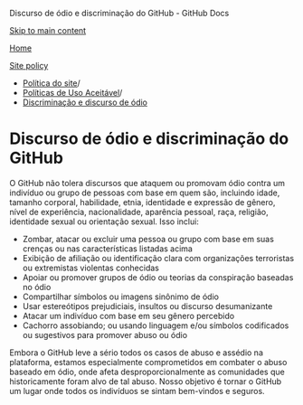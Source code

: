 Discurso de ódio e discriminação do GitHub - GitHub Docs

[Skip to main content](#main-content)

[Home](/pt)

[Site policy](/pt/site-policy)

* [Política do site](/pt/site-policy)/
* [Políticas de Uso Aceitável](/pt/site-policy/acceptable-use-policies)/
* [Discriminação e discurso de ódio](/pt/site-policy/acceptable-use-policies/github-hate-speech-and-discrimination)

Discurso de ódio e discriminação do GitHub
==========

O GitHub não tolera discursos que ataquem ou promovam ódio contra um indivíduo ou grupo de pessoas com base em quem são, incluindo idade, tamanho corporal, habilidade, etnia, identidade e expressão de gênero, nível de experiência, nacionalidade, aparência pessoal, raça, religião, identidade sexual ou orientação sexual. Isso inclui:

* Zombar, atacar ou excluir uma pessoa ou grupo com base em suas crenças ou nas características listadas acima
* Exibição de afiliação ou identificação clara com organizações terroristas ou extremistas violentas conhecidas
* Apoiar ou promover grupos de ódio ou teorias da conspiração baseadas no ódio
* Compartilhar símbolos ou imagens sinônimo de ódio
* Usar estereótipos prejudiciais, insultos ou discurso desumanizante
* Atacar um indivíduo com base em seu gênero percebido
* Cachorro assobiando; ou usando linguagem e/ou símbolos codificados ou sugestivos para promover abuso ou ódio

Embora o GitHub leve a sério todos os casos de abuso e assédio na plataforma, estamos especialmente comprometidos em combater o abuso baseado em ódio, onde afeta desproporcionalmente as comunidades que historicamente foram alvo de tal abuso. Nosso objetivo é tornar o GitHub um lugar onde todos os indivíduos se sintam bem-vindos e seguros.
